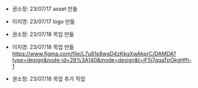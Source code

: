 - 권소정: 23/07/17 asset 만듦
- 이지영: 23/07/17 logo 만듦

- 권소정: 23/07/18 목업 만듦
- 이지영: 23/07/18 목업 만듦
https://www.figma.com/file/L7u81s8wgD4zKkgXwAkprC/DAMDA?type=design&node-id=28%3A140&mode=design&t=jF5j7qqaTpOkgHfh-1

- 권소정: 23/07/18 목업 추가 작업